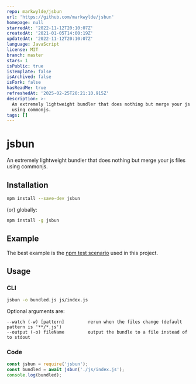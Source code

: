 ```yaml
---
repo: markwylde/jsbun
url: 'https://github.com/markwylde/jsbun'
homepage: null
starredAt: '2022-11-12T20:10:07Z'
createdAt: '2021-01-05T14:00:19Z'
updatedAt: '2022-11-12T20:10:07Z'
language: JavaScript
license: MIT
branch: master
stars: 1
isPublic: true
isTemplate: false
isArchived: false
isFork: false
hasReadMe: true
refreshedAt: '2025-02-25T20:21:10.915Z'
description: >-
  An extremely lightweight bundler that does nothing but merge your js files
  using commonjs.
tags: []
---
```


# jsbun
An extremely lightweight bundler that does nothing but merge your js files using commonjs.

## Installation
```bash
npm install --save-dev jsbun
```

(or) globally:
```bash
npm install -g jsbun
```

## Example
The best example is the [npm test scenario](test/scenarios/npm) used in this project.

## Usage
### CLI
```bash
jsbun -o bundled.js js/index.js
```

Optional arguments are:

```text
--watch (-w) [pattern]         rerun when the files change (default pattern is '**/*.js')
--output (-o) fileName         output the bundle to a file instead of to stdout
```

### Code
```javascript
const jsbun = require('jsbun');
const bundled = await jsbun('./js/index.js');
console.log(bundled);
```
